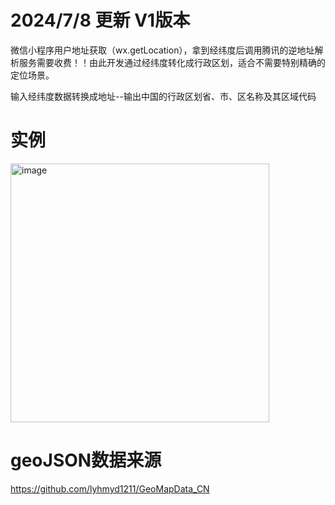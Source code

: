 
# 2024/7/8 更新 V1版本
微信小程序用户地址获取（wx.getLocation），拿到经纬度后调用腾讯的逆地址解析服务需要收费！！由此开发通过经纬度转化成行政区划，适合不需要特别精确的定位场景。

输入经纬度数据转换成地址--输出中国的行政区划省、市、区名称及其区域代码

# 实例
<img width="414" alt="image" src="https://github.com/codingMrHu/cn_geocoder/assets/30319828/aab92968-0ae0-4885-bb4d-ac248752a9e5">

# geoJSON数据来源
https://github.com/lyhmyd1211/GeoMapData_CN
